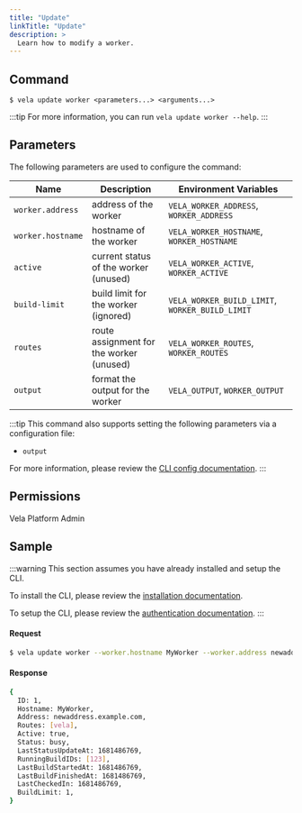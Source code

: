 ```yaml
---
title: "Update"
linkTitle: "Update"
description: >
  Learn how to modify a worker.
---
```


## Command

```
$ vela update worker <parameters...> <arguments...>
```

:::tip
For more information, you can run `vela update worker --help`.
:::

## Parameters

The following parameters are used to configure the command:

| Name              | Description                              | Environment Variables                           |
| ----------------- | ---------------------------------------- | ----------------------------------------------- |
| `worker.address`  | address of the worker                    | `VELA_WORKER_ADDRESS`, `WORKER_ADDRESS`         |
| `worker.hostname` | hostname of the worker                   | `VELA_WORKER_HOSTNAME`, `WORKER_HOSTNAME`       |
| `active`          | current status of the worker (unused)    | `VELA_WORKER_ACTIVE`, `WORKER_ACTIVE`           |
| `build-limit`     | build limit for the worker (ignored)     | `VELA_WORKER_BUILD_LIMIT`, `WORKER_BUILD_LIMIT` |
| `routes`          | route assignment for the worker (unused) | `VELA_WORKER_ROUTES`, `WORKER_ROUTES`           |
| `output`          | format the output for the worker         | `VELA_OUTPUT`, `WORKER_OUTPUT`                  |

:::tip
This command also supports setting the following parameters via a configuration file:

- `output`

For more information, please review the [CLI config documentation](/docs//docs/reference/cli/config.md).
:::

## Permissions

Vela Platform Admin

## Sample

:::warning
This section assumes you have already installed and setup the CLI.

To install the CLI, please review the [installation documentation](/docs/reference/cli/install.md).

To setup the CLI, please review the [authentication documentation](/docs/reference/cli/authentication.md).
:::

#### Request

```sh
$ vela update worker --worker.hostname MyWorker --worker.address newaddress.example.com
```

#### Response

```sh
{
  ID: 1,
  Hostname: MyWorker,
  Address: newaddress.example.com,
  Routes: [vela],
  Active: true,
  Status: busy,
  LastStatusUpdateAt: 1681486769,
  RunningBuildIDs: [123],
  LastBuildStartedAt: 1681486769,
  LastBuildFinishedAt: 1681486769,
  LastCheckedIn: 1681486769,
  BuildLimit: 1,
}
```
